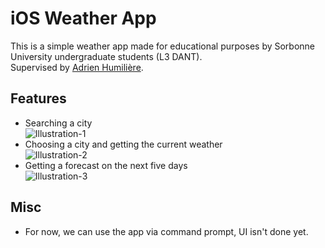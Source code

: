 # iOS Weather App #

This is a simple weather app made for educational purposes by Sorbonne University undergraduate students (L3 DANT).\
Supervised by [Adrien Humilière](mailto:adhumi+dant@gmail.com).

## Features ##

* Searching  a city  
![Illustration-1](https://bitbucket.org/maxtag/ios-meteo/raw/4d1f8e589e0c7a68802f72bf47a371160890c0b0/assets/img/1.PNG)
* Choosing a city and getting the current weather  
![Illustration-2](https://bitbucket.org/maxtag/ios-meteo/raw/4d1f8e589e0c7a68802f72bf47a371160890c0b0/assets/img/2.PNG)
* Getting a forecast on the next five days  
![Illustration-3](https://bitbucket.org/maxtag/ios-meteo/raw/acf5bd57adbba1473e8a10c0cfe4d37c5344b15a/assets/img/3.PNG)

## Misc ##

* For now, we can use the app via command prompt, UI isn't done yet.
